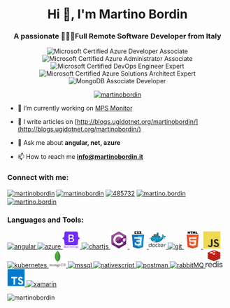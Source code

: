 <h1 align="center">Hi 👋, I'm Martino Bordin</h1>
<h3 align="center">A passionate 👨🏻‍💻Full Remote Software Developer from Italy</h3>
<p align="center">
	<img src="https://www.martinobordin.it/img/azure-developer-associate.png" width="150" alt="Microsoft Certified Azure Developer Associate" title="Microsoft Certified Azure Developer Associate" >
	<img src="https://www.martinobordin.it/img/azure-administrator-associate.png" width="150" alt="Microsoft Certified Azure Administrator Associate" title="Microsoft Certified Azure Administrator Associate" >
	<img src="https://www.martinobordin.it/img/devops-engineer-expert.png" width="150" alt="Microsoft Certified DevOps Engineer Expert" title="Microsoft Certified DevOps Engineer Expert" >
	<img src="https://www.martinobordin.it/img/azure-solutions-architect-expert.png" width="150" alt="Microsoft Certified Azure Solutions Architect Expert" title="Microsoft Certified Azure Solutions Architect Expert" ">
	<img src="https://www.martinobordin.it/img/mongo-associate.png" width="150" alt="MongoDB Associate Developer" title="MongoDB Associate Developer" >
</p>



<p align="center"> <a href="https://twitter.com/martinobordin" target="blank"><img src="https://img.shields.io/twitter/follow/martinobordin?logo=twitter&style=for-the-badge" alt="martinobordin" /></a> </p>

- 🔭 I’m currently working on [MPS Monitor](https://www.mpsmonitor.com/)

- 📝 I write articles on [http://blogs.ugidotnet.org/martinobordin/](http://blogs.ugidotnet.org/martinobordin/)

- 💬 Ask me about **angular, net, azure**

- 📫 How to reach me **info@martinobordin.it**

<h3 align="left">Connect with me:</h3>
<p align="left">
<a href="https://twitter.com/martinobordin" target="blank"><img align="center" src="https://raw.githubusercontent.com/rahuldkjain/github-profile-readme-generator/master/src/images/icons/Social/twitter.svg" alt="martinobordin" height="30" width="40" /></a>
<a href="https://linkedin.com/in/martinobordin" target="blank"><img align="center" src="https://raw.githubusercontent.com/rahuldkjain/github-profile-readme-generator/master/src/images/icons/Social/linked-in-alt.svg" alt="martinobordin" height="30" width="40" /></a>
<a href="https://stackoverflow.com/users/485732" target="blank"><img align="center" src="https://raw.githubusercontent.com/rahuldkjain/github-profile-readme-generator/master/src/images/icons/Social/stack-overflow.svg" alt="485732" height="30" width="40" /></a>
<a href="https://fb.com/martino.bordin" target="blank"><img align="center" src="https://raw.githubusercontent.com/rahuldkjain/github-profile-readme-generator/master/src/images/icons/Social/facebook.svg" alt="martino.bordin" height="30" width="40" /></a>
<a href="https://instagram.com/martino.bordin" target="blank"><img align="center" src="https://raw.githubusercontent.com/rahuldkjain/github-profile-readme-generator/master/src/images/icons/Social/instagram.svg" alt="martino.bordin" height="30" width="40" /></a>
</p>

<h3 align="left">Languages and Tools:</h3>
<p align="left"> <a href="https://angular.io" target="_blank" rel="noreferrer"> <img src="https://angular.io/assets/images/logos/angular/angular.svg" alt="angular" width="40" height="40"/> </a> <a href="https://azure.microsoft.com/en-in/" target="_blank" rel="noreferrer"> <img src="https://www.vectorlogo.zone/logos/microsoft_azure/microsoft_azure-icon.svg" alt="azure" width="40" height="40"/> </a> <a href="https://getbootstrap.com" target="_blank" rel="noreferrer"> <img src="https://raw.githubusercontent.com/devicons/devicon/master/icons/bootstrap/bootstrap-plain-wordmark.svg" alt="bootstrap" width="40" height="40"/> </a> <a href="https://www.chartjs.org" target="_blank" rel="noreferrer"> <img src="https://www.chartjs.org/media/logo-title.svg" alt="chartjs" width="40" height="40"/> </a> <a href="https://www.w3schools.com/cs/" target="_blank" rel="noreferrer"> <img src="https://raw.githubusercontent.com/devicons/devicon/master/icons/csharp/csharp-original.svg" alt="csharp" width="40" height="40"/> </a> <a href="https://www.w3schools.com/css/" target="_blank" rel="noreferrer"> <img src="https://raw.githubusercontent.com/devicons/devicon/master/icons/css3/css3-original-wordmark.svg" alt="css3" width="40" height="40"/> </a> <a href="https://www.docker.com/" target="_blank" rel="noreferrer"> <img src="https://raw.githubusercontent.com/devicons/devicon/master/icons/docker/docker-original-wordmark.svg" alt="docker" width="40" height="40"/> </a> <a href="https://git-scm.com/" target="_blank" rel="noreferrer"> <img src="https://www.vectorlogo.zone/logos/git-scm/git-scm-icon.svg" alt="git" width="40" height="40"/> </a> <a href="https://www.w3.org/html/" target="_blank" rel="noreferrer"> <img src="https://raw.githubusercontent.com/devicons/devicon/master/icons/html5/html5-original-wordmark.svg" alt="html5" width="40" height="40"/> </a> <a href="https://developer.mozilla.org/en-US/docs/Web/JavaScript" target="_blank" rel="noreferrer"> <img src="https://raw.githubusercontent.com/devicons/devicon/master/icons/javascript/javascript-original.svg" alt="javascript" width="40" height="40"/> </a> <a href="https://kubernetes.io" target="_blank" rel="noreferrer"> <img src="https://www.vectorlogo.zone/logos/kubernetes/kubernetes-icon.svg" alt="kubernetes" width="40" height="40"/> </a> <a href="https://www.mongodb.com/" target="_blank" rel="noreferrer"> <img src="https://raw.githubusercontent.com/devicons/devicon/master/icons/mongodb/mongodb-original-wordmark.svg" alt="mongodb" width="40" height="40"/> </a> <a href="https://www.microsoft.com/en-us/sql-server" target="_blank" rel="noreferrer"> <img src="https://www.svgrepo.com/show/303229/microsoft-sql-server-logo.svg" alt="mssql" width="40" height="40"/> </a> <a href="https://nativescript.org/" target="_blank" rel="noreferrer"> <img src="https://raw.githubusercontent.com/detain/svg-logos/780f25886640cef088af994181646db2f6b1a3f8/svg/nativescript.svg" alt="nativescript" width="40" height="40"/> </a> <a href="https://postman.com" target="_blank" rel="noreferrer"> <img src="https://www.vectorlogo.zone/logos/getpostman/getpostman-icon.svg" alt="postman" width="40" height="40"/> </a> <a href="https://www.rabbitmq.com" target="_blank" rel="noreferrer"> <img src="https://www.vectorlogo.zone/logos/rabbitmq/rabbitmq-icon.svg" alt="rabbitMQ" width="40" height="40"/> </a> <a href="https://redis.io" target="_blank" rel="noreferrer"> <img src="https://raw.githubusercontent.com/devicons/devicon/master/icons/redis/redis-original-wordmark.svg" alt="redis" width="40" height="40"/> </a> <a href="https://www.typescriptlang.org/" target="_blank" rel="noreferrer"> <img src="https://raw.githubusercontent.com/devicons/devicon/master/icons/typescript/typescript-original.svg" alt="typescript" width="40" height="40"/> </a> <a href="https://dotnet.microsoft.com/apps/xamarin" target="_blank" rel="noreferrer"> <img src="https://raw.githubusercontent.com/detain/svg-logos/780f25886640cef088af994181646db2f6b1a3f8/svg/xamarin.svg" alt="xamarin" width="40" height="40"/> </a> </p>

<p><img align="left" src="https://github-readme-stats.vercel.app/api/top-langs?username=martinobordin&show_icons=true&locale=en&layout=compact" alt="martinobordin" /></p>

<!--- 

<p>&nbsp;<img align="center" src="https://github-readme-stats.vercel.app/api?username=martinobordin&show_icons=true&locale=en" alt="martinobordin" /></p>

<p><img align="center" src="https://github-readme-streak-stats.herokuapp.com/?user=martinobordin&" alt="martinobordin" /></p>

-->
